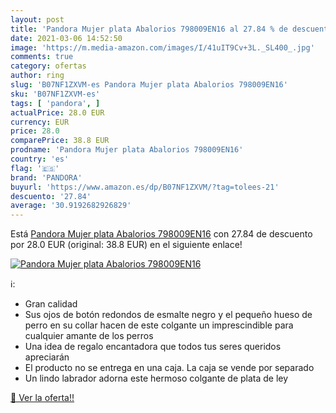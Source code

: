 ```yaml
---
layout: post
title: 'Pandora Mujer plata Abalorios 798009EN16 al 27.84 % de descuento'
date: 2021-03-06 14:52:50
image: 'https://m.media-amazon.com/images/I/41uIT9Cv+3L._SL400_.jpg'
comments: true
category: ofertas
author: ring
slug: 'B07NF1ZXVM-es Pandora Mujer plata Abalorios 798009EN16'
sku: 'B07NF1ZXVM-es'
tags: [ 'pandora', ]
actualPrice: 28.0 EUR
currency: EUR
price: 28.0
comparePrice: 38.8 EUR
prodname: 'Pandora Mujer plata Abalorios 798009EN16'
country: 'es'
flag: '🇪🇸'
brand: 'PANDORA'
buyurl: 'https://www.amazon.es/dp/B07NF1ZXVM/?tag=tolees-21'
descuento: '27.84'
average: '30.9192682926829'
---
```


Está [Pandora Mujer plata Abalorios 798009EN16](https://www.amazon.es/dp/B07NF1ZXVM/?tag=tolees-21) con 27.84 de descuento por 28.0 EUR (original: 38.8 EUR) en el siguiente enlace!

[![Pandora Mujer plata Abalorios 798009EN16](https://m.media-amazon.com/images/I/41uIT9Cv+3L._SL400_.jpg)](https://www.amazon.es/dp/B07NF1ZXVM/?tag=tolees-21)

ℹ️:

- Gran calidad
- Sus ojos de botón redondos de esmalte negro y el pequeño hueso de perro en su collar hacen de este colgante un imprescindible para cualquier amante de los perros
- Una idea de regalo encantadora que todos tus seres queridos apreciarán
- El producto no se entrega en una caja. La caja se vende por separado
- Un lindo labrador adorna este hermoso colgante de plata de ley

[🛒 Ver la oferta!!](https://www.amazon.es/dp/B07NF1ZXVM/?tag=tolees-21)

